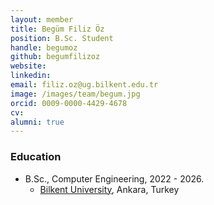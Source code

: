 ```yaml
---
layout: member
title: Begüm Filiz Öz
position: B.Sc. Student
handle: begumoz 
github: begumfilizoz
website: 
linkedin: 
email: filiz.oz@ug.bilkent.edu.tr
image: /images/team/begum.jpg
orcid: 0009-0000-4429-4678
cv: 
alumni: true
---
```



### Education
- B.Sc., Computer Engineering, 2022 - 2026.
  - [Bilkent University](http://www.cs.bilkent.edu.tr/), Ankara, Turkey
